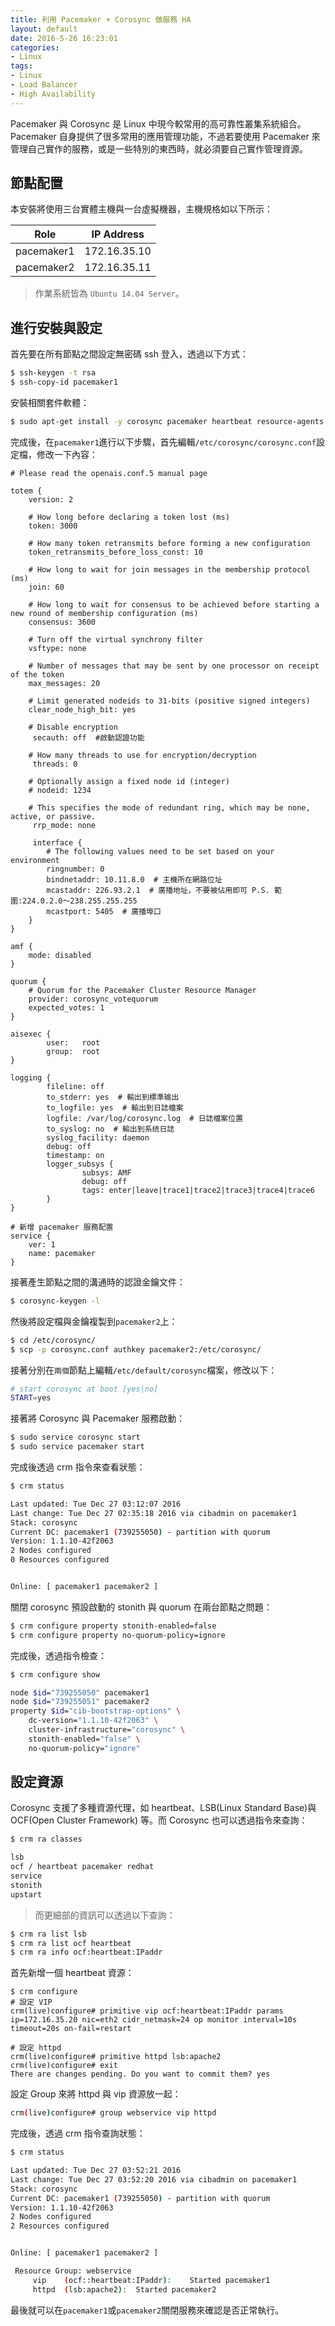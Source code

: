 ```yaml
---
title: 利用 Pacemaker + Corosync 做服務 HA
layout: default
date: 2016-5-26 16:23:01
categories:
- Linux
tags:
- Linux
- Load Balancer
- High Availability
---
```

Pacemaker 與 Corosync 是 Linux 中現今較常用的高可靠性叢集系統組合。Pacemaker 自身提供了很多常用的應用管理功能，不過若要使用 Pacemaker 來管理自己實作的服務，或是一些特別的東西時，就必須要自己實作管理資源。

<!---more-->

## 節點配置
本安裝將使用三台實體主機與一台虛擬機器，主機規格如以下所示：

|Role           |IP Address    |
|---------------|--------------|
|pacemaker1     | 172.16.35.10 |
|pacemaker2     | 172.16.35.11 |

> 作業系統皆為 `Ubuntu 14.04 Server`。

## 進行安裝與設定
首先要在所有節點之間設定無密碼 ssh 登入，透過以下方式：
```sh
$ ssh-keygen -t rsa
$ ssh-copy-id pacemaker1
```

安裝相關套件軟體：
```sh
$ sudo apt-get install -y corosync pacemaker heartbeat resource-agents fence-agents apache2
```

完成後，在`pacemaker1`進行以下步驟，首先編輯`/etc/corosync/corosync.conf`設定檔，修改一下內容：
```
# Please read the openais.conf.5 manual page

totem {
    version: 2

    # How long before declaring a token lost (ms)
    token: 3000

    # How many token retransmits before forming a new configuration
    token_retransmits_before_loss_const: 10

    # How long to wait for join messages in the membership protocol (ms)
    join: 60

    # How long to wait for consensus to be achieved before starting a new round of membership configuration (ms)
    consensus: 3600

    # Turn off the virtual synchrony filter
    vsftype: none

    # Number of messages that may be sent by one processor on receipt of the token
    max_messages: 20

    # Limit generated nodeids to 31-bits (positive signed integers)
    clear_node_high_bit: yes

    # Disable encryption
     secauth: off  #啟動認證功能

    # How many threads to use for encryption/decryption
     threads: 0

    # Optionally assign a fixed node id (integer)
    # nodeid: 1234

    # This specifies the mode of redundant ring, which may be none, active, or passive.
     rrp_mode: none

     interface {
        # The following values need to be set based on your environment
        ringnumber: 0
        bindnetaddr: 10.11.8.0  # 主機所在網路位址
        mcastaddr: 226.93.2.1  # 廣播地址，不要被佔用即可 P.S. 範圍:224.0.2.0～238.255.255.255
        mcastport: 5405  # 廣播埠口
    }
}

amf {
    mode: disabled
}

quorum {
    # Quorum for the Pacemaker Cluster Resource Manager
    provider: corosync_votequorum
    expected_votes: 1
}

aisexec {
        user:   root
        group:  root
}

logging {
        fileline: off
        to_stderr: yes  # 輸出到標準输出
        to_logfile: yes  # 輸出到日誌檔案
        logfile: /var/log/corosync.log  # 日誌檔案位置
        to_syslog: no  # 輸出到系统日誌
        syslog_facility: daemon
        debug: off
        timestamp: on
        logger_subsys {
                subsys: AMF
                debug: off
                tags: enter|leave|trace1|trace2|trace3|trace4|trace6
        }
}

# 新增 pacemaker 服務配置
service {
    ver: 1
    name: pacemaker
}
```

接著產生節點之間的溝通時的認證金鑰文件：
```sh
$ corosync-keygen -l
```

然後將設定檔與金鑰複製到`pacemaker2`上：
```sh
$ cd /etc/corosync/
$ scp -p corosync.conf authkey pacemaker2:/etc/corosync/
```

接著分別在`兩個`節點上編輯`/etc/default/corosync`檔案，修改以下：
```sh
# start corosync at boot [yes|no]
START=yes
```

接著將 Corosync 與 Pacemaker 服務啟動：
```sh
$ sudo service corosync start
$ sudo service pacemaker start
```

完成後透過 crm 指令來查看狀態：
```sh
$ crm status

Last updated: Tue Dec 27 03:12:07 2016
Last change: Tue Dec 27 02:35:18 2016 via cibadmin on pacemaker1
Stack: corosync
Current DC: pacemaker1 (739255050) - partition with quorum
Version: 1.1.10-42f2063
2 Nodes configured
0 Resources configured


Online: [ pacemaker1 pacemaker2 ]
```

關閉 corosync 預設啟動的 stonith 與 quorum 在兩台節點之問題：
```sh
$ crm configure property stonith-enabled=false
$ crm configure property no-quorum-policy=ignore
```

完成後，透過指令檢查：
```sh
$ crm configure show

node $id="739255050" pacemaker1
node $id="739255051" pacemaker2
property $id="cib-bootstrap-options" \
	dc-version="1.1.10-42f2063" \
	cluster-infrastructure="corosync" \
	stonith-enabled="false" \
	no-quorum-policy="ignore"
```

## 設定資源
Corosync 支援了多種資源代理，如 heartbeat、LSB(Linux Standard Base)與 OCF(Open Cluster Framework) 等。而 Corosync 也可以透過指令來查詢：
```sh
$ crm ra classes

lsb
ocf / heartbeat pacemaker redhat
service
stonith
upstart
```
> 而更細部的資訊可以透過以下查詢：
```sh
$ crm ra list lsb
$ crm ra list ocf heartbeat
$ crm ra info ocf:heartbeat:IPaddr
```

首先新增一個 heartbeat 資源：
```shell
$ crm configure
# 設定 VIP
crm(live)configure# primitive vip ocf:heartbeat:IPaddr params ip=172.16.35.20 nic=eth2 cidr_netmask=24 op monitor interval=10s timeout=20s on-fail=restart

# 設定 httpd
crm(live)configure# primitive httpd lsb:apache2
crm(live)configure# exit
There are changes pending. Do you want to commit them? yes
```

設定 Group 來將 httpd 與 vip 資源放一起：
```sh
crm(live)configure# group webservice vip httpd
```

完成後，透過 crm 指令查詢狀態：
```sh
$ crm status

Last updated: Tue Dec 27 03:52:21 2016
Last change: Tue Dec 27 03:52:20 2016 via cibadmin on pacemaker1
Stack: corosync
Current DC: pacemaker1 (739255050) - partition with quorum
Version: 1.1.10-42f2063
2 Nodes configured
2 Resources configured


Online: [ pacemaker1 pacemaker2 ]

 Resource Group: webservice
     vip	(ocf::heartbeat:IPaddr):	Started pacemaker1
     httpd	(lsb:apache2):	Started pacemaker2
```

最後就可以在`pacemaker1`或`pacemaker2`關閉服務來確認是否正常執行。
